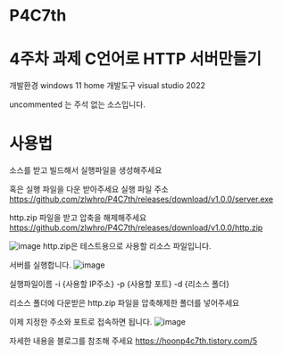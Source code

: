 # P4C7th
# 4주차 과제 C언어로 HTTP 서버만들기
개발환경 windows 11 home
개발도구 visual studio 2022

uncommented 는 주석 없는 소스입니다.

# 사용법
소스를 받고 빌드해서 실행파일을 생성해주세요

혹은 실행 파일을 다운 받아주세요
실행 파일 주소
https://github.com/zlwhro/P4C7th/releases/download/v1.0.0/server.exe

http.zip 파일을 받고 압축을 해제해주세요
https://github.com/zlwhro/P4C7th/releases/download/v1.0.0/http.zip

![image](https://github.com/zlwhro/P4C7th/assets/113174616/cc97267f-1d1d-4951-9e56-270787cb5a80)
http.zip은 테스트용으로 사용할 리소스 파일입니다.

서버를 실행합니다.
![image](https://github.com/zlwhro/P4C7th/assets/113174616/719559e1-814a-4f43-adc8-1958854636b5)


실행파일이름 -i {사용할 IP주소} -p {사용할 포트} -d {리소스 폴더}

리소스 폴더에 다운받은 http.zip 파일을 압축해제한 폴더를 넣어주세요

이제 지정한 주소와 포트로 접속하면 됩니다.
![image](https://github.com/zlwhro/P4C7th/assets/113174616/5ba05631-af2d-48a6-a151-f4e298bb5874)


자세한 내용을 블로그를 참조해 주세요
https://hoonp4c7th.tistory.com/5

